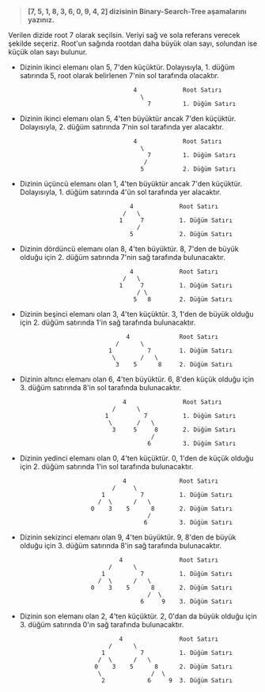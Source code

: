 >**[7, 5, 1, 8, 3, 6, 0, 9, 4, 2] dizisinin Binary-Search-Tree aşamalarını yazınız.**

Verilen dizide root 7 olarak seçilsin. Veriyi sağ ve sola referans verecek şekilde seçeriz. Root'un sağında rootdan daha büyük olan sayı, solundan ise küçük olan sayı bulunur.

* Dizinin ikinci elemanı olan 5, 7'den küçüktür. Dolayısıyla, 1. düğüm satırında 5, root olarak belirlenen 7'nin sol tarafında olacaktır.

                                      4             Root Satırı
                                        \ 
                                          7         1. Düğüm Satırı
                                          
* Dizinin ikinci elemanı olan 5, 4'ten büyüktür ancak 7'den küçüktür. Dolayısıyla, 2. düğüm satırında 7'nin sol tarafında yer alacaktır.

                                      4             Root Satırı
                                        \ 
                                          7         1. Düğüm Satırı
                                         /
                                        5           2. Düğüm Satırı  
                                        
 * Dizinin üçüncü elemanı olan 1, 4'ten büyüktür ancak 7'den küçüktür. Dolayısıyla, 1. düğüm satırında 4'ün sol tarafında yer alacaktır.
 
                                      4             Root Satırı 
                                    /   \ 
                                   1     7          1. Düğüm Satırı 
                                        /
                                      5             2. Düğüm Satırı 
                                      
* Dizinin dördüncü elemanı olan 8, 4'ten büyüktür. 8, 7'den de büyük olduğu için 2. düğüm satırında 7'nin sağ tarafında bulunacaktır.

                                     4             Root Satırı  
                                   /   \ 
                                  1     7          1. Düğüm Satırı  
                                       / \
                                      5   8        2. Düğüm Satırı 
                                      
* Dizinin beşinci elemanı olan 3, 4'ten küçüktür. 3, 1'den de büyük olduğu için 2. düğüm satırında 1'in sağ tarafında bulunacaktır.

                                    4              Root Satırı
                                 /      \ 
                               1          7        1. Düğüm Satırı
                                \       /   \
                                 3    5      8     2. Düğüm Satırı   
                                 
* Dizinin altıncı elemanı olan 6, 4'ten büyüktür. 6, 8'den küçük olduğu için 3. düğüm satırında 8'in sol tarafında bulunacaktır.

                                   4                Root Satırı
                                /      \  
                              1          7          1. Düğüm Satırı
                               \       /   \
                                3     5     8       2. Düğüm Satırı
                                           /  
                                          6         3. Düğüm Satırı 
                                          
 * Dizinin yedinci elemanı olan 0, 4'ten küçüktür. 0, 1'den de küçük olduğu için 2. düğüm satırında 1'in sol tarafında bulunacaktır.

                                    4               Root Satırı
                                 /     \ 
                              1          7          1. Düğüm Satırı
                             /  \      /   \ 
                           0    3    5      8       2. Düğüm Satırı
                                           / 
                                          6         3. Düğüm Satırı 
                                          
  * Dizinin sekizinci elemanı olan 9, 4'ten büyüktür. 9, 8'den de büyük olduğu için 3. düğüm satırında 8'in sağ tarafında bulunacaktır.

                                    4                Root Satırı
                                 /      \ 
                               1          7          1. Düğüm Satırı
                              /  \      /   \
                            0    3    5      8       2. Düğüm Satırı
                                            /  \ 
                                          6     9    3. Düğüm Satırı 
                                          
* Dizinin son elemanı olan 2, 4'ten küçüktür. 2, 0'dan da büyük olduğu için 3. düğüm satırında 0'ın sağ tarafında bulunacaktır.

                                  4                Root Satırı
                               /      \  
                             1          7          1. Düğüm Satırı
                            /  \      /   \
                           0    3    5      8      2. Düğüm Satırı
                            \              /  \  
                             2            6     9  3. Düğüm Satırı 

                                 
                                 
                                 
                                 
                                 
                                 
                                 
                                 
                                 
                                 
                                 
                                 
                                 
                                 
                                 

                                      
                     
